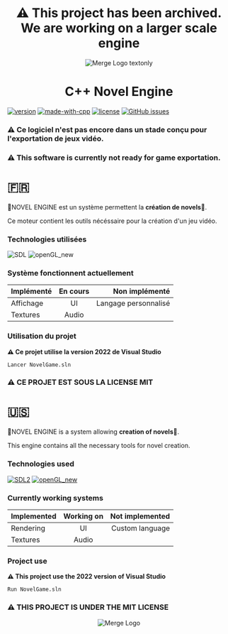 
<h1 align="center">
  ⚠ This project has been archived. We are working on a larger scale engine
</h1>

<p align="center">
  <img src="https://github.com/HugoQuevaReborn/NovelEngine/assets/139586455/c98ef16e-abdc-4d33-b220-20620bc69c0c" alt="Merge Logo textonly"/>
</p>
<h1 align="center">C++ Novel Engine</h1>

[![version](https://img.shields.io/badge/Version-1.0.0-blue.svg)](https://github.com/HugoQuevaReborn/NovelEngine)
[![made-with-cpp](https://img.shields.io/badge/Made%20with-C++-red.svg)](https://github.com/HugoQuevaReborn/NovelEngine)
[![license](https://img.shields.io/pypi/l/ansicolortags.svg)](https://mit-license.org/)
[![GitHub issues](https://img.shields.io/github/issues/HugoQuevaReborn/NovelEngine.svg)](https://github.com/HugoQuevaReborn/NovelEngine/issues)

### **⚠ Ce logiciel n'est pas encore dans un stade conçu pour l'exportation de jeux vidéo.**
### **⚠ This software is currently not ready for game exportation.**
# 🇫🇷
  🌸NOVEL ENGINE est un système permettent la **création de novels**🌸.
  
  Ce moteur contient les outils nécéssaire pour la création d'un jeu vidéo.
  
  ### Technologies utilisées
  ![SDL](https://github.com/HugoQuevaReborn/NovelEngine/assets/139586455/a74a4b72-24a4-4aae-940b-39655357c7f4)
  ![openGL_new](https://github.com/HugoQuevaReborn/NovelEngine/assets/139586455/be522bce-b940-4fdd-b52c-d634f5a5cb7b)


  ### Système fonctionnent actuellement
  | Implémenté | En cours | Non implémenté |
  | :----------- | :------------: | ------------: |
  | Affichage    |  UI   |   Langage personnalisé   |
  | Textures     |  Audio|


  ### Utilisation du projet

  **⚠ Ce projet utilise la version 2022 de Visual Studio**

    Lancer NovelGame.sln
### **⚠ CE PROJET EST SOUS LA LICENSE MIT**

# 🇺🇸
  🌸NOVEL ENGINE is a system allowing **creation of novels**🌸.
  
  This engine contains all the necessary tools for novel creation.
  
  ### Technologies used
    
  [![SDL2](https://github.com/HugoQuevaReborn/NovelEngine/assets/139586455/a74a4b72-24a4-4aae-940b-39655357c7f4)](https://libsdl.org/)
  [![openGL_new](https://github.com/HugoQuevaReborn/NovelEngine/assets/139586455/be522bce-b940-4fdd-b52c-d634f5a5cb7b)](https://www.opengl.org/)


  ### Currently working systems
  | Implemented | Working on | Not implemented |
  | :----------- | :------------: | ------------: |
  | Rendering    |  UI   |   Custom language   |
  | Textures     |  Audio|


  ### Project use

  **⚠ This project use the 2022 version of Visual Studio**

    Run NovelGame.sln
### **⚠ THIS PROJECT IS UNDER THE MIT LICENSE**



<p align="center">
  <img src="https://github.com/HugoQuevaReborn/NovelEngine/assets/139586455/b4b0dbab-cd35-40ef-802a-bbc3823926c3" alt="Merge Logo"/>
</p>
